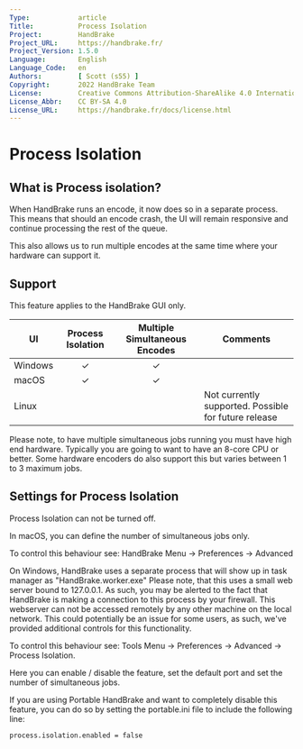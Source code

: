 ```yaml
---
Type:            article
Title:           Process Isolation
Project:         HandBrake
Project_URL:     https://handbrake.fr/
Project_Version: 1.5.0
Language:        English
Language_Code:   en
Authors:         [ Scott (s55) ]
Copyright:       2022 HandBrake Team
License:         Creative Commons Attribution-ShareAlike 4.0 International
License_Abbr:    CC BY-SA 4.0
License_URL:     https://handbrake.fr/docs/license.html
---
```


Process Isolation
============

## What is Process isolation? 

When HandBrake runs an encode, it now does so in a separate process. 
This means that should an encode crash, the UI will remain responsive and continue processing the rest of the queue.

This also allows us to run multiple encodes at the same time where your hardware can support it. 


## Support

This feature applies to the HandBrake GUI only.

| UI        | Process Isolation | Multiple Simultaneous Encodes | Comments |
|-----------|:-----------------:|:-----------------------------:|----------|
| Windows   |   ✓               |   ✓                           |          |
| macOS     |   ✓               |   ✓                           |          |
| Linux     |                   |                               | Not currently supported. Possible for future release |


Please note, to have multiple simultaneous jobs running you must have high end hardware. Typically you are going to want to have an 8-core CPU or better.
Some hardware encoders do also support this but varies between 1 to 3 maximum jobs.


## Settings for Process Isolation

<!-- .system-macos -->
Process Isolation can not be turned off. 

In macOS, you can define the number of simultaneous jobs only.

To control this behaviour see: HandBrake Menu -> Preferences -> Advanced

<!-- /.system-macos -->

<!-- .system-windows -->
On Windows, HandBrake uses a separate process that will show up in task manager as "HandBrake.worker.exe"
Please note, that this uses a small web server bound to 127.0.0.1.  As such, you may be alerted to the fact that HandBrake is making a connection to this process by your firewall. 
This webserver can not be accessed remotely by any other machine on the local network. 
This could potentially be an issue for some users, as such, we've provided additional controls for this functionality. 

To control this behaviour see:  Tools Menu -> Preferences -> Advanced -> Process Isolation.

Here you can enable / disable the feature, set the default port and set the number of simultaneous jobs.

If you are using Portable HandBrake and want to completely disable this feature, you can do so by setting the portable.ini file to include the following line:

    process.isolation.enabled = false

<!-- /.system-windows -->
